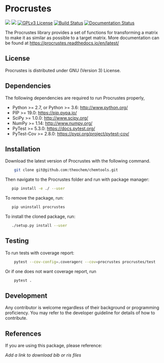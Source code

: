 Procrustes
==========

<a href='https://docs.python.org/2.7/'><img src='https://img.shields.io/badge/python-2.7-blue.svg'></a>
<a href='https://docs.python.org/3.6/'><img src='https://img.shields.io/badge/python-3.6-blue.svg'></a>
[![GPLv3 License](https://img.shields.io/badge/License-GPL%20v3-yellow.svg)](https://opensource.org/licenses/)
[![Build Status](https://travis-ci.com/theochem/procrustes.svg?branch=master)](https://travis-ci.com/theochem/procrustes)
[![Documentation Status](https://readthedocs.org/projects/procrustes/badge/?version=latest)](https://procrustes.readthedocs.io/en/latest/?badge=latest)


The Procrustes library provides a set of functions for transforming a matrix to make it
as similar as possible to a target matrix.
More documentation can be found at https://procrustes.readthedocs.io/en/latest/


License
-------

Procrustes is distributed under GNU (Version 3) License.


Dependencies
------------

The following dependencies are required to run Procrustes properly,

* Python >= 2.7, or Python >= 3.6: http://www.python.org/
* PIP >= 19.0: https://pip.pypa.io/
* SciPy >= 1.0.0: http://www.scipy.org/
* NumPy >= 1.14: http://www.numpy.org/
* PyTest >= 5.3.0: https://docs.pytest.org/
* PyTest-Cov >= 2.8.0: https://pypi.org/project/pytest-cov/


Installation
------------

Download the latest version of Procrustes with the following command.
```bash
    git clone git@github.com:theochem/chemtools.git
```

Then navigate to the Procrustes folder and run with package manager:

```bash
   pip install -e ./ --user
```

To remove the package, run:

```bash
   pip uninstall procrustes
```

To install the cloned package, run:

```bash
   ./setup.py install --user
```

Testing
-------

To run tests with coverage report:

```bash
    pytest --cov-config=.coveragerc --cov=procrustes procrustes/test
```
Or if one does not want coverage report, run
```bash
    pytest .
```

Development
-----------

Any contributor is welcome regardless of their background or programming proficiency.
You may refer to the developer guideline for details of how to contribute.


References
----------

If you are using this package, please reference:

*Add a link to download bib or ris files*

